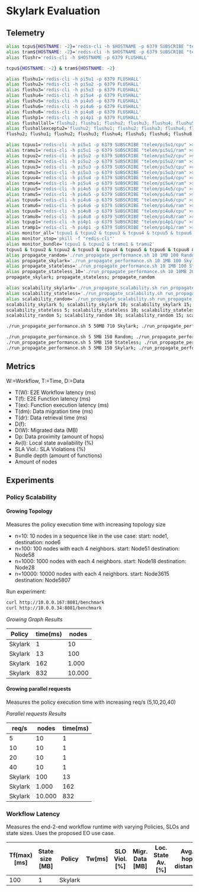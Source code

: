 # Skylark Evaluation

## Telemetry
``` bash
alias tcpu${HOSTNAME: -2}='redis-cli -h $HOSTNAME -p 6379 SUBSCRIBE "telem/$HOSTNAME/cpu" >> cpu-$HOSTNAME.log'
alias tram${HOSTNAME: -2}='redis-cli -h $HOSTNAME -p 6379 SUBSCRIBE "telem/$HOSTNAME/ram" >> ram-$HOSTNAME.log'
alias flushr='redis-cli -h $HOSTNAME -p 6379 FLUSHALL'

tcpu${HOSTNAME: -2} & tram${HOSTNAME: -2}

alias flushu1='redis-cli -h pi5u1 -p 6379 FLUSHALL'
alias flushu2='redis-cli -h pi5u2 -p 6379 FLUSHALL'
alias flushu3='redis-cli -h pi5u3 -p 6379 FLUSHALL'
alias flushu4='redis-cli -h pi5u4 -p 6379 FLUSHALL'
alias flushu5='redis-cli -h pi4u5 -p 6379 FLUSHALL'
alias flushu6='redis-cli -h pi4u6 -p 6379 FLUSHALL'
alias flushu8='redis-cli -h pi4u8 -p 6379 FLUSHALL'
alias flushp1='redis-cli -h pi4p1 -p 6379 FLUSHALL'
alias flushallall='flushu2; flushu1; flushu2; flushu3; flushu4; flushu5; flushu6; flushu8; flushp1'
alias flushallexceptu2='flushu2; flushu1; flushu2; flushu3; flushu4; flushu5; flushu6; flushu8; flushp1'
flushu2; flushu1; flushu2; flushu3; flushu4; flushu5; flushu6; flushu8; flushp1

alias tcpuu1='redis-cli -h pi5u1 -p 6379 SUBSCRIBE "telem/pi5u1/cpu" >> cpu-pi5u1.log'
alias tramu1='redis-cli -h pi5u1 -p 6379 SUBSCRIBE "telem/pi5u1/ram" >> ram-pi5u1.log'
alias tcpuu2='redis-cli -h pi5u2 -p 6379 SUBSCRIBE "telem/pi5u2/cpu" >> cpu-pi5u2.log'
alias tramu2='redis-cli -h pi5u2 -p 6379 SUBSCRIBE "telem/pi5u2/ram" >> ram-pi5u2.log'
alias tcpuu3='redis-cli -h pi5u3 -p 6379 SUBSCRIBE "telem/pi5u3/cpu" >> cpu-pi5u3.log'
alias tramu3='redis-cli -h pi5u3 -p 6379 SUBSCRIBE "telem/pi5u3/ram" >> ram-pi5u3.log'
alias tcpuu4='redis-cli -h pi5u4 -p 6379 SUBSCRIBE "telem/pi5u4/cpu" >> cpu-pi5u4.log'
alias tramu4='redis-cli -h pi5u4 -p 6379 SUBSCRIBE "telem/pi5u4/ram" >> ram-pi5u4.log'
alias tcpuu5='redis-cli -h pi4u5 -p 6379 SUBSCRIBE "telem/pi4u5/cpu" >> cpu-pi4u5.log'
alias tramu5='redis-cli -h pi4u5 -p 6379 SUBSCRIBE "telem/pi4u5/ram" >> ram-pi4u5.log'
alias tcpuu6='redis-cli -h pi4u6 -p 6379 SUBSCRIBE "telem/pi4u6/cpu" >> cpu-pi4u6.log'
alias tramu6='redis-cli -h pi4u6 -p 6379 SUBSCRIBE "telem/pi4u6/ram" >> ram-pi4u6.log'
alias tcpuu8='redis-cli -h pi4u8 -p 6379 SUBSCRIBE "telem/pi4u8/cpu" >> cpu-pi4u8.log'
alias tramu8='redis-cli -h pi4u8 -p 6379 SUBSCRIBE "telem/pi4u8/ram" >> ram-pi4u8.log'
alias tcpup1='redis-cli -h pi4p1 -p 6379 SUBSCRIBE "telem/pi4p1/cpu" >> cpu-pi4p1.log'
alias tramp1='redis-cli -h pi4p1 -p 6379 SUBSCRIBE "telem/pi4p1/ram" >> ram-pi4p1.log'
alias monitor_all='tcpuu1 & tcpuu2 & tcpuu3 & tcpuu4 & tcpuu5 & tcpuu6 & tcpuu8 & tcpup1 & tramu1 & tramu2 & tramu3 & tramu4 & tramu5 & tramu6 & tramu8 & tramp1 &'
alias monitor_stop='pkill -f "redis-cli"'
alias monitor_bundle='tcpuu1 & tcpuu2 & tramu1 & tramu2'
tcpuu1 & tcpuu2 & tcpuu2 & tcpuu3 & tcpuu4 & tcpuu5 & tcpuu6 & tcpuu8 & tcpup1 & tramu1 & tramu2 & tramu2 & tramu3 & tramu4 & tramu5 & tramu6 & tramu8 & tramp1
alias propagate_random='./run_propagate_performance.sh 10 1MB 100 Random; ./run_propagate_performance.sh 10 5MB 150 Random; ./run_propagate_performance.sh 10 10MB 200 Random; ./run_propagate_performance.sh 10 15MB 200 Random; ./run_propagate_performance.sh 10 20MB 200 Random; ./run_propagate_performance.sh 10 25MB 200 Random; ./run_propagate_performance.sh 10 30MB 200 Random; ./run_propagate_performance.sh 10 35MB 200 Random; ./run_propagate_performance.sh 10 40MB 200 Random; ./run_propagate_performance.sh 10 45MB 200 Random; ./run_propagate_performance.sh 10 50MB 200 Random'
alias propagate_skylark='./run_propagate_performance.sh 10 1MB 100 Skylark; ./run_propagate_performance.sh 10 5MB 150 Skylark; ./run_propagate_performance.sh 10 10MB 200 Skylark; ./run_propagate_performance.sh 10 15MB 260 Skylark; ./run_propagate_performance.sh 10 20MB 330 Skylark; ./run_propagate_performance.sh 10 25MB 390 Skylark; ./run_propagate_performance.sh 10 30MB 450 Skylark; ./run_propagate_performance.sh 10 35MB 520 Skylark; ./run_propagate_performance.sh 10 40MB 580 Skylark; ./run_propagate_performance.sh 10 45MB 650 Skylark; ./run_propagate_performance.sh 10 50MB 710 Skylark'
alias propagate_stateless='./run_propagate_performance.sh 10 1MB 100 Stateless; ./run_propagate_performance.sh 10 5MB 150 Stateless; ./run_propagate_performance.sh 10 10MB 200 Stateless; ./run_propagate_performance.sh 10 15MB 200 Stateless; ./run_propagate_performance.sh 10 20MB 200 Stateless; ./run_propagate_performance.sh 10 25MB 200 Stateless; ./run_propagate_performance.sh 10 30MB 200 Stateless; ./run_propagate_performance.sh 10 35MB 200 Stateless; ./run_propagate_performance.sh 10 40MB 200 Stateless; ./run_propagate_performance.sh 10 45MB 200 Stateless; ./run_propagate_performance.sh 10 50MB 200 Stateless'
alias propagate_stateless_10='./run_propagate_performance.sh 10 10MB 200 Stateless; ./run_propagate_performance.sh 10 15MB 200 Stateless; ./run_propagate_performance.sh 10 20MB 200 Stateless; ./run_propagate_performance.sh 10 25MB 200 Stateless; ./run_propagate_performance.sh 10 30MB 200 Stateless; ./run_propagate_performance.sh 10 35MB 200 Stateless; ./run_propagate_performance.sh 10 40MB 200 Stateless; ./run_propagate_performance.sh 10 45MB 200 Stateless; ./run_propagate_performance.sh 10 50MB 200 Stateless'
propagate_skylark; propagate_stateless; propagate_random

alias scalability_skylark='./run_propagate_scalability.sh run_propagate_workflow.sh keys_2M 3 Skylark'
alias scalability_stateless='./run_propagate_scalability.sh run_propagate_workflow.sh keys_2M 3 Stateless'
alias scalability_random='./run_propagate_scalability.sh run_propagate_workflow.sh keys_2M 3 Random'
scalability_skylark 5; scalability_skylark 10; scalability_skylark 15; scalability_skylark 20; scalability_skylark 25; scalability_skylark 30; scalability_skylark 35; scalability_skylark 40; scalability_skylark 45; scalability_skylark 50
scalability_stateless 5; scalability_stateless 10; scalability_stateless 15; scalability_stateless 20; scalability_stateless 25; scalability_stateless 30; scalability_stateless 35; scalability_stateless 40; scalability_stateless 45; scalability_stateless 50
scalability_random 5; scalability_random 10; scalability_random 15; scalability_random 20; scalability_random 25; scalability_random 30; scalability_random 35; scalability_random 40; scalability_random 45; scalability_random 50

./run_propagate_performance.sh 5 50MB 710 Skylark; ./run_propagate_performance.sh 5 45MB 650 Skylark; ./run_propagate_performance.sh 5 40MB 580 Skylark; ./run_propagate_performance.sh 5 35MB 520 Skylark; ./run_propagate_performance.sh 5 30MB 450 Skylark; ./run_propagate_performance.sh 5 25MB 390 Skylark; ./run_propagate_performance.sh 5 20MB 330 Skylark; ./run_propagate_performance.sh 5 15MB 260 Skylark; ./run_propagate_performance.sh 5 10MB 200 Skylark; ./run_propagate_performance.sh 5 5MB 150 Skylark

./run_propagate_performance.sh 5 5MB 150 Random; ./run_propagate_performance.sh 5 10MB 200 Random; ./run_propagate_performance.sh 5 15MB 260 Random; ./run_propagate_performance.sh 5 20MB 330 Random; ./run_propagate_performance.sh 5 25MB 390 Random; ./run_propagate_performance.sh 5 30MB 450 Random; ./run_propagate_performance.sh 5 35MB 520 Random; ./run_propagate_performance.sh 5 40MB 580 Random; ./run_propagate_performance.sh 5 45MB 650 Random; ./run_propagate_performance.sh 5 50MB 710 Random
./run_propagate_performance.sh 5 5MB 150 Stateless; ./run_propagate_performance.sh 5 10MB 200 Stateless; ./run_propagate_performance.sh 5 15MB 260 Stateless; ./run_propagate_performance.sh 5 20MB 330 Stateless; ./run_propagate_performance.sh 5 25MB 390 Stateless; ./run_propagate_performance.sh 5 30MB 450 Stateless; ./run_propagate_performance.sh 5 35MB 520 Stateless; ./run_propagate_performance.sh 5 40MB 580 Stateless; ./run_propagate_performance.sh 5 45MB 650 Stateless; ./run_propagate_performance.sh 5 50MB 710 Stateless
./run_propagate_performance.sh 5 5MB 150 Skylark; ./run_propagate_performance.sh 5 10MB 200 Skylark; ./run_propagate_performance.sh 5 15MB 260 Skylark; ./run_propagate_performance.sh 5 20MB 330 Skylark; ./run_propagate_performance.sh 5 25MB 390 Skylark; ./run_propagate_performance.sh 5 30MB 450 Skylark; ./run_propagate_performance.sh 5 35MB 520 Skylark; ./run_propagate_performance.sh 5 40MB 580 Skylark; ./run_propagate_performance.sh 5 45MB 650 Skylark; ./run_propagate_performance.sh 5 50MB 710 Skylark

```

## Metrics
W:=Workflow, T:=Time, D:=Data
- T(W): E2E Workflow latency (ms)
- T(f): E2E Function latency (ms)
- T(ex): Function execution latency (ms)
- T(dm): Data migration time (ms)
- T(dr): Data retrieval time (ms)
- D(f): 
- D(W): Migrated data (MB)
- Dp: Data proximity (amount of hops)
- Av(l): Local state availability (%)
- SLA Viol.: SLA Violations (%)
- Bundle depth (amount of functions)
- Amount of nodes

## Experiments
### Policy Scalability
#### Growing Topology
Measures the policy execution time with increasing topology size
- n=10: 10 nodes in a sequence like in the use case: start: node1, destination: node6
- n=100: 100 nodes with each 4 neighbors. start: Node51 destination: Node58
- n=1000: 1000 nodes with each 4 neighbors. start: Node18 destination: Node28
- n=10000: 10000 nodes with each 4 neighbors. start: Node3615 destination: Node5807

Run experiment:
```bash
curl http://10.0.0.167:8081/benchmark
curl http://10.0.0.34:8081/benchmark
```

*Growing Graph Results*

| Policy  | time(ms) | nodes   | 
|---------|----------|---------|
| Skylark | 1        | 10      |
| Skylark | 13       | 100     |
| Skylark | 162      | 1.000   |
| Skylark | 832      | 10.000  |

#### Growing parallel requests
Measures the policy execution time with increasing req/s (5,10,20,40)

*Parallel requests Results*

| req/s   | nodes   | time(ms) |
|---------|---------|----------|
| 5       | 10      | 1        |
| 10      | 10      | 1        |
| 20      | 10      | 1        |
| 40      | 10      | 1        |
| Skylark | 100     | 13       |
| Skylark | 1.000   | 162      |
| Skylark | 10.000  | 832      |

### Workflow Latency
Measures the end-2-end workflow runtime with varying Policies, SLOs and state sizes.
Uses the proposed EO use case.

| Tf(max)[ms] | State size [MB] | Policy  | Tw[ms] | SLO Viol. [%] | Migr. Data [MB] | Loc. State Av. [%] | Avg. hop distance | 
|-------------|-----------------|---------|--------|---------------|-----------------|--------------------|-------------------|
| 100         | 1               | Skylark |        |               |                 |                    |                   |